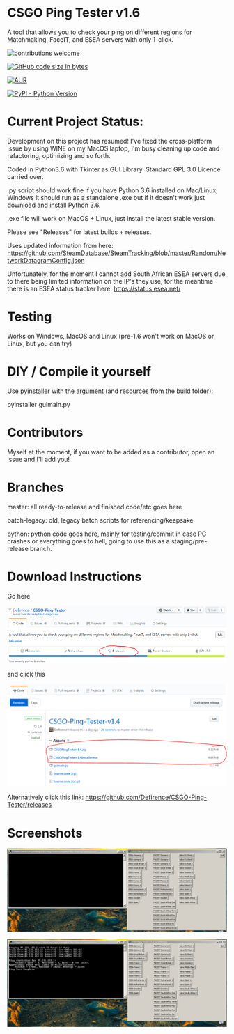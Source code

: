 # CSGO Ping Tester v1.6
A tool that allows you to check your ping on different regions for Matchmaking, FaceIT, and ESEA servers with only 1-click.

[![contributions welcome](https://img.shields.io/badge/contributions-welcome-brightgreen.svg?style=flat)](https://github.com/dwyl/esta/issues)

[![GitHub code size in bytes](https://img.shields.io/github/languages/code-size/badges/shields.svg)](https://github.com/Defirence/CSGO-Ping-Tester/)

[![AUR](https://img.shields.io/aur/license/yaourt.svg)](https://github.com/Defirence/CSGO-Ping-Tester)

[![PyPI - Python Version](https://img.shields.io/pypi/pyversions/Django.svg)](https://github.com/Defirence/CSGO-Ping-Tester/)

# Current Project Status:

Development on this project has resumed! I've fixed the cross-platform issue by using WINE on my MacOS laptop, I'm busy cleaning up code and refactoring, optimizing and so forth.

Coded in Python3.6 with Tkinter as GUI Library. Standard GPL 3.0 Licence carried over.

.py script should work fine if you have Python 3.6 installed on Mac/Linux, Windows it should run as a standalone .exe but if it doesn't work just download and install Python 3.6.

.exe file will work on MacOS + Linux, just install the latest stable version.

Please see "Releases" for latest builds + releases.

Uses updated information from here: https://github.com/SteamDatabase/SteamTracking/blob/master/Random/NetworkDatagramConfig.json

Unfortunately, for the moment I cannot add South African ESEA servers due to there being limited information on the IP's they use, for the meantime there is an ESEA status tracker here: https://status.esea.net/

# Testing

Works on Windows, MacOS and Linux (pre-1.6 won't work on MacOS or Linux, but you can try)

# DIY / Compile it yourself

Use pyinstaller with the argument (and resources from the build folder):

pyinstaller guimain.py

# Contributors

Myself at the moment, if you want to be added as a contributor, open an issue and I'll add you!

# Branches

master: all ready-to-release and finished code/etc goes here

batch-legacy: old, legacy batch scripts for referencing/keepsake

python: python code goes here, mainly for testing/commit in case PC crashes or everything goes to hell, going to use this as a staging/pre-release branch.

# Download Instructions

Go here

![alt text](https://github.com/Defirence/CSGO-Ping-Tester/blob/master/screenshots/Capture.PNG)

and click this

![alt text](https://github.com/Defirence/CSGO-Ping-Tester/blob/master/screenshots/Capture2.PNG)

Alternatively click this link: https://github.com/Defirence/CSGO-Ping-Tester/releases

# Screenshots

![alt text](https://github.com/Defirence/CSGO-Ping-Tester/blob/master/screenshots/screenshot1.PNG)

![alt text](https://github.com/Defirence/CSGO-Ping-Tester/blob/master/screenshots/screenshot2.PNG)
